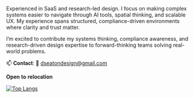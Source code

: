 Experienced in SaaS and research-led design. I focus on making complex systems easier to navigate through AI tools, spatial thinking, and scalable UX. My experience spans structured, compliance-driven environments where clarity and trust matter.

I’m excited to contribute my systems thinking, compliance awareness, and research-driven design expertise to forward-thinking teams solving real-world problems.

📫 𝐂𝐨𝐧𝐭𝐚𝐜𝐭:
📧 dseatondesign@gmail.com

𝐎𝐩𝐞𝐧 𝐭𝐨 𝐫𝐞𝐥𝐨𝐜𝐚𝐭𝐢𝐨𝐧

<!--
**Dseatondesign/Dseatondesign** is a ✨ _special_ ✨ repository because its `README.md` (this file) appears on your GitHub profile.

Here are some ideas to get you started:

- 🔭 I’m currently working on ... Product management, AI, Spatial design
- 🌱 I’m currently learning ... AI
- 👯 I’m looking to collaborate on ...
- 🤔 I’m looking for help with ...
- 💬 Ask me about ... User research, Product strategy
- 📫 How to reach me: ...
- 😄 Pronouns: ... He/Him
- ⚡ Fun fact: ...

-->
[![Top Langs](https://github-readme-stats.vercel.app/api/top-langs/?username=Dseatondesign&layout=compact)](https://github.com/Dseatondesign) 

